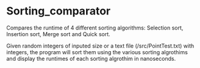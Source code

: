 # Sorting_comparator

Compares the runtime of 4 different sorting algorithms: Selection sort, Insertion sort, Merge sort and Quick sort.

Given random integers of inputed size or a text file (/src/PointTest.txt) with integers, the program will sort them using the various sorting algrothims and display the runtimes of each sorting algrothim in nanoseconds.
